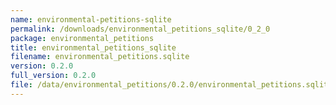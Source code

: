 ```yaml
---
name: environmental-petitions-sqlite
permalink: /downloads/environmental_petitions_sqlite/0_2_0
package: environmental_petitions
title: environmental_petitions_sqlite
filename: environmental_petitions.sqlite
version: 0.2.0
full_version: 0.2.0
file: /data/environmental_petitions/0.2.0/environmental_petitions.sqlite
---
```

